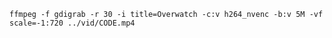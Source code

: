 `ffmpeg -f gdigrab -r 30 -i title=Overwatch -c:v h264_nvenc -b:v 5M -vf scale=-1:720 ../vid/CODE.mp4`
